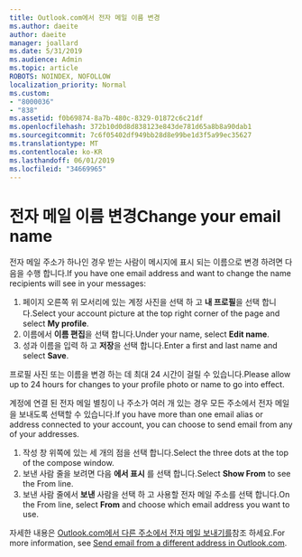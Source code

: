 ```yaml
---
title: Outlook.com에서 전자 메일 이름 변경
ms.author: daeite
author: daeite
manager: joallard
ms.date: 5/31/2019
ms.audience: Admin
ms.topic: article
ROBOTS: NOINDEX, NOFOLLOW
localization_priority: Normal
ms.custom:
- "8000036"
- "838"
ms.assetid: f0b69874-8a7b-480c-8329-01872c6c21df
ms.openlocfilehash: 372b10d0d8d838123e843de781d65a8b8a90dab1
ms.sourcegitcommit: 7c6f05402df949bb28d8e99be1d3f5a99ec35627
ms.translationtype: MT
ms.contentlocale: ko-KR
ms.lasthandoff: 06/01/2019
ms.locfileid: "34669965"
---
```

# <a name="change-your-email-name"></a><span data-ttu-id="c590c-102">전자 메일 이름 변경</span><span class="sxs-lookup"><span data-stu-id="c590c-102">Change your email name</span></span>

<span data-ttu-id="c590c-103">전자 메일 주소가 하나인 경우 받는 사람이 메시지에 표시 되는 이름으로 변경 하려면 다음을 수행 합니다.</span><span class="sxs-lookup"><span data-stu-id="c590c-103">If you have one email address and want to change the name recipients will see in your messages:</span></span>
  
1. <span data-ttu-id="c590c-104">페이지 오른쪽 위 모서리에 있는 계정 사진을 선택 하 고 **내 프로필**을 선택 합니다.</span><span class="sxs-lookup"><span data-stu-id="c590c-104">Select your account picture at the top right corner of the page and select **My profile**.</span></span>
1. <span data-ttu-id="c590c-105">이름에서 **이름 편집**을 선택 합니다.</span><span class="sxs-lookup"><span data-stu-id="c590c-105">Under your name, select **Edit name**.</span></span>
1. <span data-ttu-id="c590c-106">성과 이름을 입력 하 고 **저장**을 선택 합니다.</span><span class="sxs-lookup"><span data-stu-id="c590c-106">Enter a first and last name and select **Save**.</span></span>

<span data-ttu-id="c590c-107">프로필 사진 또는 이름을 변경 하는 데 최대 24 시간이 걸릴 수 있습니다.</span><span class="sxs-lookup"><span data-stu-id="c590c-107">Please allow up to 24 hours for changes to your profile photo or name to go into effect.</span></span>
  
<span data-ttu-id="c590c-108">계정에 연결 된 전자 메일 별칭이 나 주소가 여러 개 있는 경우 모든 주소에서 전자 메일을 보내도록 선택할 수 있습니다.</span><span class="sxs-lookup"><span data-stu-id="c590c-108">If you have more than one email alias or address connected to your account, you can choose to send email from any of your addresses.</span></span>
  
1. <span data-ttu-id="c590c-109">작성 창 위쪽에 있는 세 개의 점을 선택 합니다.</span><span class="sxs-lookup"><span data-stu-id="c590c-109">Select the three dots at the top of the compose window.</span></span>
1. <span data-ttu-id="c590c-110">보낸 사람 줄을 보려면 다음 **에서 표시** 를 선택 합니다.</span><span class="sxs-lookup"><span data-stu-id="c590c-110">Select **Show From** to see the From line.</span></span>
1. <span data-ttu-id="c590c-111">보낸 사람 줄에서 **보낸** 사람을 선택 하 고 사용할 전자 메일 주소를 선택 합니다.</span><span class="sxs-lookup"><span data-stu-id="c590c-111">On the From line, select **From** and choose which email address you want to use.</span></span>

<span data-ttu-id="c590c-112">자세한 내용은 [Outlook.com에서 다른 주소에서 전자 메일 보내기를](https://go.microsoft.com/fwlink/p/?linkid=2001701&amp;clcid=0x409)참조 하세요.</span><span class="sxs-lookup"><span data-stu-id="c590c-112">For more information, see [Send email from a different address in Outlook.com](https://go.microsoft.com/fwlink/p/?linkid=2001701&amp;clcid=0x409).</span></span>